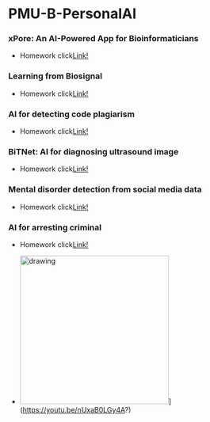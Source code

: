 # PMU-B-PersonalAI
### xPore: An AI-Powered App for Bioinformaticians
- Homework click[Link!](https://github.com/Thanatcha006/PMU-B-PersonalAI/commit/a33339016191df7ef60ae3a4328a7a53199999de)
### Learning from Biosignal
- Homework click[Link!](https://github.com/Thanatcha006/PMU-B-PersonalAI/commit/102f8d8b08ccaeaa233f5f9935656ebc401e56e8)
### AI for detecting code plagiarism
- Homework click[Link!](https://github.com/Thanatcha006/PMU-B-PersonalAI/commit/b95609eac8d08f42930280675709f1a61b716d5d)
### BiTNet: AI for diagnosing ultrasound image
- Homework click[Link!](https://github.com/Thanatcha006/PMU-B-PersonalAI/commit/3f9e8c8f36be17d4fc7168c2fe5309fd4bccc03b)
### Mental disorder detection from social media data
- Homework click[Link!](https://github.com/Thanatcha006/PMU-B-PersonalAI/commit/6817de467ed0cb09f66b3544c5aa4fe6ac2ae677)
### AI for arresting criminal
- Homework click[Link!](https://github.com/Thanatcha006/PMU-B-PersonalAI/commit/381b367ba1ee831731f315a18bcda057d25a73b1)

- [<img src="cover.jpg" alt="drawing" width="300"/>](https://ibb.co/2sXB4C2.jpg)](https://youtu.be/nUxaB0LGy4A?)
